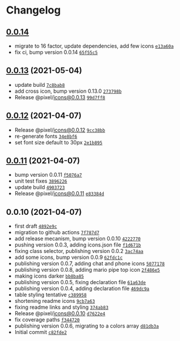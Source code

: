 # Changelog

## [0.0.14](https://github.com/cadgerfeast/pixel-icons/compare/0.0.13...0.0.14)

- migrate to 16 factor, update dependencies, add few icons [`e13a60a`](https://github.com/cadgerfeast/pixel-icons/commit/e13a60abf7b104c1ee5c7c3257d8a34e45b46407)
- fix ci, bump version 0.0.14 [`65f55c5`](https://github.com/cadgerfeast/pixel-icons/commit/65f55c5023d85e5eac98ce73ed41fb6a0ccf2358)

## [0.0.13](https://github.com/cadgerfeast/pixel-icons/compare/0.0.12...0.0.13) (2021-05-04)

- update build [`7c8bab8`](https://github.com/cadgerfeast/pixel-icons/commit/7c8bab8f590a28eec3e14b020ceaf35856e83499)
- add cross icon, bump version 0.13.0 [`273798b`](https://github.com/cadgerfeast/pixel-icons/commit/273798baba68f692f29626936d0408eb7573048f)
- Release @pixel/icons@0.0.13 [`99d7ff8`](https://github.com/cadgerfeast/pixel-icons/commit/99d7ff8b1636e3822e04462f588b3ae4a85d7649)

## [0.0.12](https://github.com/cadgerfeast/pixel-icons/compare/0.0.11...0.0.12) (2021-04-07)

- Release @pixel/icons@0.0.12 [`9cc38bb`](https://github.com/cadgerfeast/pixel-icons/commit/9cc38bba3fe45f6652e7a77ec95d1edb262ffc5c)
- re-generate fonts [`34e8bf6`](https://github.com/cadgerfeast/pixel-icons/commit/34e8bf6f4823f370ce977b8b23174a83dccb290f)
- set font size default to 30px [`2e1b895`](https://github.com/cadgerfeast/pixel-icons/commit/2e1b895ff14b07c89cb5cf1daa51b58a99f7a405)

## [0.0.11](https://github.com/cadgerfeast/pixel-icons/compare/0.0.10...0.0.11) (2021-04-07)

- bump version 0.0.11 [`f5076a7`](https://github.com/cadgerfeast/pixel-icons/commit/f5076a758d316ac1db9dd2ae4ca004f0a5fae562)
- unit test fixes [`3896226`](https://github.com/cadgerfeast/pixel-icons/commit/3896226680c4571926449bc47d2b75e89bc3c9e0)
- update build [`4903723`](https://github.com/cadgerfeast/pixel-icons/commit/49037234a08ccd01f7186a1df593e9455937faac)
- Release @pixel/icons@0.0.11 [`e83384d`](https://github.com/cadgerfeast/pixel-icons/commit/e83384df1ef7f78f4e0614ec75186d914b74a63e)

## 0.0.10 (2021-04-07)

- first draft [`4892e9c`](https://github.com/cadgerfeast/pixel-icons/commit/4892e9c34d33e3fb0d27ebafed8104eca4ea9694)
- migration to github actions [`7f787d7`](https://github.com/cadgerfeast/pixel-icons/commit/7f787d751005096ea205bbdeeeb1953c20bdf8bf)
- add release mecanism, bump version 0.0.10 [`4222770`](https://github.com/cadgerfeast/pixel-icons/commit/42227704548ac7117f053c7220c114d0ba08d7ea)
- pushing version 0.0.3, adding icons.json file [`f1d671b`](https://github.com/cadgerfeast/pixel-icons/commit/f1d671b83bd0635f03e72b55241f8063fa07ddfc)
- fixing class selector, publishing version 0.0.2 [`3ac74aa`](https://github.com/cadgerfeast/pixel-icons/commit/3ac74aa534365858310197c8e4c8990a06158194)
- add some icons, bump version 0.0.9 [`62fdc1c`](https://github.com/cadgerfeast/pixel-icons/commit/62fdc1c0283684634aa41ed22a4a3c41ff0e06fd)
- publishing version 0.0.7, adding chat and phone icons [`5077178`](https://github.com/cadgerfeast/pixel-icons/commit/5077178fc619862d46658ebbdb3c232fe6265b6e)
- publishing version 0.0.8, adding mario pipe top icon [`2f486e5`](https://github.com/cadgerfeast/pixel-icons/commit/2f486e550ae96879f9ea37e4f107c6558d211140)
- making icons darker [`bb8ba85`](https://github.com/cadgerfeast/pixel-icons/commit/bb8ba852cc29bc278c51b57a604a79b82b45ba6a)
- publishing version 0.0.5, fixing declaration file [`61a63de`](https://github.com/cadgerfeast/pixel-icons/commit/61a63de81227e43b700581311167ee6571d82c7d)
- publishing version 0.0.4, adding declaration file [`469dc9a`](https://github.com/cadgerfeast/pixel-icons/commit/469dc9a26a52664b857d9752cd795637be8de6df)
- table styling tentative [`c389958`](https://github.com/cadgerfeast/pixel-icons/commit/c389958d5d0271aeb7e3886c129ee83bd35a1964)
- shortening readme icons [`9cb7a63`](https://github.com/cadgerfeast/pixel-icons/commit/9cb7a639f4918431caab577f5524182c7dc56811)
- fixing readme links and styling [`374ab83`](https://github.com/cadgerfeast/pixel-icons/commit/374ab838261b681a7aaef59739ed2c026e4dab5e)
- Release @pixel/icons@0.0.10 [`d7622e4`](https://github.com/cadgerfeast/pixel-icons/commit/d7622e49da81ca09bda09fee300e5cfd63e7590c)
- fix coverage paths [`f344720`](https://github.com/cadgerfeast/pixel-icons/commit/f344720e1e7a31764af76962cbc602a4b2d1fe49)
- publishing version 0.0.6, migrating to a colors array [`d81db3a`](https://github.com/cadgerfeast/pixel-icons/commit/d81db3a003490b1f8c9820b55179ef2b550a752a)
- Initial commit [`c82fde2`](https://github.com/cadgerfeast/pixel-icons/commit/c82fde212dd1ca2aeb61c46592691c486ed6db4c)

